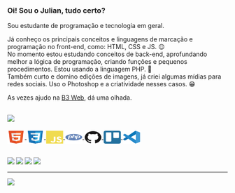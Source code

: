 ###  Oi! Sou o Julian, tudo certo?

Sou estudante de programação e tecnologia em geral.<br>

Já conheço os principais conceitos e linguagens de marcação e programação no  front-end, como: HTML, CSS e JS. 😌<br>
No momento estou estudando conceitos de back-end, aprofundando melhor a lógica de programação, criando funções e pequenos procedimentos. Estou usando a linguagem PHP. 🤯<br>
Também curto e domino edições de imagens, já criei algumas mídias para redes sociais. Uso o Photoshop e a criatividade nesses casos. 😁<br>

As vezes ajudo na <a href="https://b3web.com.br">B3 Web</a>, dá uma olhada.<br>

<br>

<div align="left">
  <a href="https://github.com/JulianpBarbosa">
  <img height="180em" src="https://github-readme-stats.vercel.app/api/top-langs/?username=JulianpBarbosa&layout=compact&langs_count=7&theme=tokyonight"/>
</div>

<br>

<div margin-left= 50px>
  
<img align="center" alt="HTML" height="30" width="40" src="https://raw.githubusercontent.com/devicons/devicon/master/icons/html5/html5-original.svg">

<img align="center" alt="CSS" height="30" width="40" src="https://raw.githubusercontent.com/devicons/devicon/master/icons/css3/css3-original.svg">

<img align="center" alt="Javascript" height="30" width="40" src="https://raw.githubusercontent.com/devicons/devicon/master/icons/javascript/javascript-plain.svg">

<img align="center" alt="PHP" height="30" width="40" src="https://raw.githubusercontent.com/devicons/devicon/master/icons/php/php-plain.svg">

<img align="center" alt="GitHub" height="30" width="40" src="https://raw.githubusercontent.com/devicons/devicon/master/icons/github/github-original.svg">

<img align="center" alt="Trello" height="30" width="40" src="https://raw.githubusercontent.com/devicons/devicon/master/icons/trello/trello-plain.svg">

<img align="center" alt="Visual Studio Code" height="30" width="40" src="https://raw.githubusercontent.com/devicons/devicon/master/icons/vscode/vscode-original.svg">

</div>
  
  <br>

<div>
  
  
<a href="https://www.instagram.com/julian_barbosa24/" target="_blank"><img src="https://img.shields.io/badge/-Instagram-%23E4405F?style=for-the-badge&logo=instagram&logoColor=white" target="_blank"></a>
<a href="https://www.twitch.tv/willicaolho" target="_blank"><img src="https://img.shields.io/badge/Twitch-9146FF?style=for-the-badge&logo=twitch&logoColor=white" target="_blank"></a>
<a href="" target="_blank"><img src="https://img.shields.io/badge/Discord-7289DA?style=for-the-badge&logo=discord&logoColor=white" target="_blank"></a> 
<a href = "mailto:barbosa.julian19@gmail.com"><img src="https://img.shields.io/badge/-Gmail-%23333?style=for-the-badge&logo=gmail&logoColor=white" target="_blank"></a>

</div>
<hr>

<div>

<img src="https://media3.giphy.com/media/NKEt9elQ5cR68/giphy.gif?cid=ecf05e47ojirlio0dxgq3r1sdkpjg9vsg6nwp6h9z387rnbb&rid=giphy.gif&ct=g">
  

</div>
